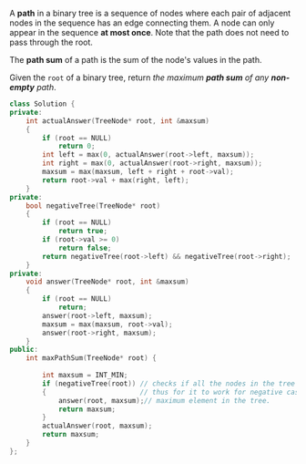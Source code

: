 A **path** in a binary tree is a sequence of nodes where each pair of adjacent nodes in the sequence has an edge connecting them. A node can only appear in the sequence **at most once**. Note that the path does not need to pass through the root.

The **path sum** of a path is the sum of the node's values in the path.

Given the `root` of a binary tree, return _the maximum **path sum** of any **non-empty** path_.

```cpp
class Solution {
private:
    int actualAnswer(TreeNode* root, int &maxsum)
    {
        if (root == NULL)
            return 0;
        int left = max(0, actualAnswer(root->left, maxsum));
        int right = max(0, actualAnswer(root->right, maxsum));
        maxsum = max(maxsum, left + right + root->val);
        return root->val + max(right, left);
    }
private:
    bool negativeTree(TreeNode* root)
    {
        if (root == NULL)
            return true;
        if (root->val >= 0)
            return false;
        return negativeTree(root->left) && negativeTree(root->right);
    }
private:
    void answer(TreeNode* root, int &maxsum)
    {
        if (root == NULL)
            return;
        answer(root->left, maxsum);
        maxsum = max(maxsum, root->val);
        answer(root->right, maxsum);
    }
public:
    int maxPathSum(TreeNode* root) {
        
        int maxsum = INT_MIN;
        if (negativeTree(root)) // checks if all the nodes in the tree are negative, if they are negative our code fails.
		{                       // thus for it to work for negative case, we take take another function which returns the 
            answer(root, maxsum);// maximum element in the tree.
            return maxsum; 
        }
        actualAnswer(root, maxsum);
        return maxsum;
    }
};
```